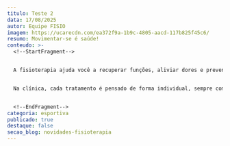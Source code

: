 ```yaml
---
titulo: Teste 2
data: 17/08/2025
autor: Equipe FISIO
imagem: https://ucarecdn.com/ea372f9a-1b9c-4805-aacd-117b825f45c6/
resumo: Movimentar-se é saúde!
conteudo: >-
  <!--StartFragment-->


  A fisioterapia ajuda você a recuperar funções, aliviar dores e prevenir novas lesões. Nosso objetivo é devolver sua autonomia para que você possa realizar suas atividades com mais conforto e segurança.


  Na clínica, cada tratamento é pensado de forma individual, sempre com foco no seu bem-estar e na sua evolução.


  <!--EndFragment-->
categoria: esportiva
publicado: true
destaque: false
secao_blog: novidades-fisioterapia
---
```


